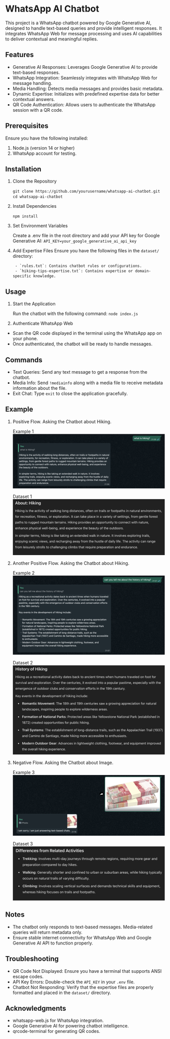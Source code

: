 # WhatsApp AI Chatbot

This project is a WhatsApp chatbot powered by Google Generative AI, designed to handle text-based queries and provide intelligent responses. It integrates WhatsApp Web for message processing and uses AI capabilities to deliver contextual and meaningful replies.

## Features

- Generative AI Responses: Leverages Google Generative AI to provide text-based responses.
- WhatsApp Integration: Seamlessly integrates with WhatsApp Web for message handling.
- Media Handling: Detects media messages and provides basic metadata.
- Dynamic Expertise: Initializes with predefined expertise data for better contextual answers.
- QR Code Authentication: Allows users to authenticate the WhatsApp session with a QR code.

## Prerequisites

Ensure you have the following installed:

1. Node.js (version 14 or higher)
2. WhatsApp account for testing.

## Installation

1. Clone the Repository

    `git clone https://github.com/yourusername/whatsapp-ai-chatbot.git`
    `cd whatsapp-ai-chatbot`

2. Install Dependencies

    `npm install`

3. Set Environment Variables

    Create a .env file in the root directory and add your API key for Google Generative AI:
    `API_KEY=your_google_generative_ai_api_key`

4. Add Expertise Files
    Ensure you have the following files in the `dataset/` directory:

        - `rules.txt`: Contains chatbot rules or configurations.
        - `hiking-tips-espertise.txt`: Contains expertise or domain-specific knowledge.

## Usage

1. Start the Application

    Run the chatbot with the following command:
    `node index.js`

2. Authenticate WhatsApp Web

- Scan the QR code displayed in the terminal using the WhatsApp app on your phone.
- Once authenticated, the chatbot will be ready to handle messages.

## Commands

- Text Queries: Send any text message to get a response from the chatbot.
- Media Info: Send `!mediainfo` along with a media file to receive metadata information about the file.
- Exit Chat: Type `exit` to close the application gracefully.

## Example

1. Positive Flow. Asking the Chatbot about Hiking.

   Example 1
   ![alt](images/example-1.png)

   Dataset 1
   ![alt](images/dataset-1.png)

2. Another Positive Flow. Asking the Chatbot about Hiking.

   Example 2
   ![alt](images/example-2.png)

   Dataset 2
   ![alt](images/dataset-2.png)

3. Negative Flow. Asking the Chatbot about Image.

   Example 3
   ![alt](images/example-3.png)

   Dataset 3
   ![alt](images/dataset-3.png)

## Notes

- The chatbot only responds to text-based messages. Media-related queries will return metadata only.
- Ensure stable internet connectivity for WhatsApp Web and Google Generative AI API to function properly.

## Troubleshooting

- QR Code Not Displayed: Ensure you have a terminal that supports ANSI escape codes.
- API Key Errors: Double-check the `API_KEY` in your `.env` file.
- Chatbot Not Responding: Verify that the expertise files are properly formatted and placed in the `dataset/` directory.

## Acknowledgments

- whatsapp-web.js for WhatsApp integration.
- Google Generative AI for powering chatbot intelligence.
- qrcode-terminal for generating QR codes.
